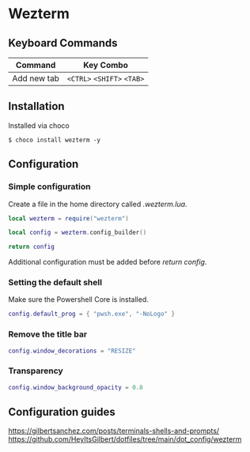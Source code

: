 # Wezterm

## Keyboard Commands

| Command     | Key Combo                  |
| ----------- | -------------------------- |
| Add new tab | `<CTRL>` `<SHIFT>` `<TAB>` |

## Installation

Installed via choco

```terminal
$ choco install wezterm -y
```

## Configuration

### Simple configuration

Create a file in the home directory called _.wezterm.lua_.

```lua
local wezterm = require("wezterm")

local config = wezterm.config_builder()

return config
```

Additional configuration must be added before _return config_.

### Setting the default shell

Make sure the Powershell Core is installed.

```lua
config.default_prog = { "pwsh.exe", "-NoLogo" }
```

### Remove the title bar

```lua
config.window_decorations = "RESIZE"
```

### Transparency

```lua
config.window_background_opacity = 0.8
```

## Configuration guides

https://gilbertsanchez.com/posts/terminals-shells-and-prompts/
https://github.com/HeyItsGilbert/dotfiles/tree/main/dot_config/wezterm
